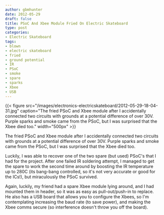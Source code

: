 ```yaml
---
author: gbmhunter
date: 2012-05-29
draft: false
title: PSoC And Xbee Module Fried On Electric Skateboard
type: post
categories:
- Electric Skateboard
tags:
- blown
- electric skateboard
- fried
- ground potential
- IR
- PSoC
- smoke
- spare
- sparks
- Xbee
- USB
---
```


{{< figure src="/images/electronics-electricskateboard/2012-05-29-18-04-31.jpg" caption="The fried PSoC and Xbee module after I accidentally connected two circuits with grounds at a potential difference of over 30V. Purple sparks and smoke came from the PSoC, but I was surprised that the Xbee died too."  width="500px" >}}

The fried PSoC and Xbee module after I accidentally connected two circuits with grounds at a potential difference of over 30V. Purple sparks and smoke came from the PSoC, but I was surprised that the Xbee died too.

Luckily, I was able to recover one of the two spare (but used) PSoC's that I had for the project. After one failed IR soldering attempt, I managed to get the spare to work the second time around by boosting the IR temperature up to 280C (its bang-bang controlled, so it's not very accurate or good for the ICs!), but miraculously the PSoC survived.

Again, luckily, my friend had a spare Xbee module lying around, and I had mounted them in header, so it was as easy as pull-out/push-in to replace. He also has a USB board that allows you to configure the Xbees, so I'm contemplating increasing the baud rate (to save power), and making the Xbee comms secure (so interference doesn't throw you off the board).
